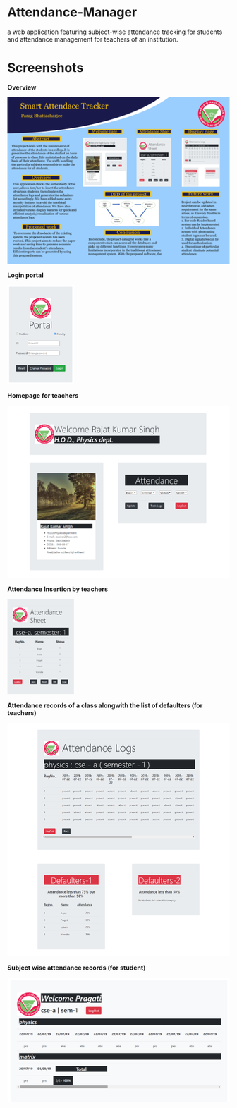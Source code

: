 # Attendance-Manager

a web application featuring subject-wise attendance tracking for students and attendance management for teachers of an institution. 

# Screenshots

<b>Overview</b>

![](assets/images/poster.jpg)

<b>Login portal</b>

<img src="./assets/images/login.png" alt="login" width="30%" height="auto"/>

<b>Homepage for teachers</b>

<img src="./assets/images/welcome.png" alt="thome"/>

<b>Attendance Insertion by teachers</b>

<img src="./assets/images/sheet.png" alt="insert" width="30%" height="auto"/>

<b>Attendance records of a class alongwith the list of defaulters (for teachers)</b>

![](assets/images/display1.png)

<b>Subject wise attendance records (for student)</b>

![](assets/images/display2.png)
